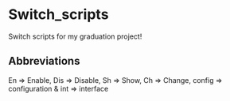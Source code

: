 # Switch_scripts
Switch scripts for my graduation project!
## Abbreviations
En => Enable, Dis => Disable, Sh => Show, Ch => Change, config => configuration & int => interface
